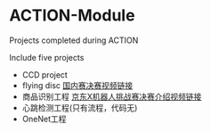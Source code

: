 # ACTION-Module
Projects completed during ACTION

Include five projects

- CCD project
- flying disc [国内赛决赛视频链接](https://www.bilibili.com/video/av12405640/)
- 商品识别工程 [京东X机器人挑战赛决赛介绍视频链接](https://v.qq.com/x/page/b0837wctzi2.html)
- 心跳检测工程(只有流程，代码无)
- OneNet工程